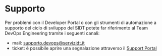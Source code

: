 # Supporto

Per problemi con il Developer Portal o con gli strumenti di automazione a supporto del ciclo di sviluppo del SIDT potete far riferimento al Team DevOps Engineering tramite i seguenti canali:

* mail: [supporto.devops@servizidt.it](mailto:supporto.devops@servizidt.it)
* ticket: è possibile aprire una segnalazione attraverso il [Support Portal](http://support.servizidt.it/ticket)
